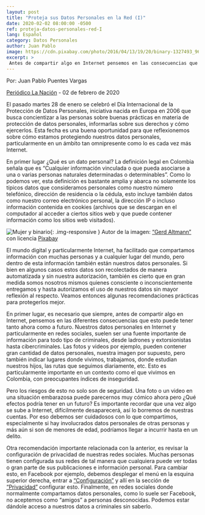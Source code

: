 ```yaml
---
layout: post
title: "Proteja sus Datos Personales en la Red (I)"
date: 2020-02-02 08:00:00 -0500
ref: proteja-datos-personales-red-I
lang: Español
category: Datos Personales
author: Juan Pablo
image: https://cdn.pixabay.com/photo/2016/04/13/19/20/binary-1327493_960_720.jpg
excerpt: >
 Antes de compartir algo en Internet pensemos en las consecuencias que esto puede tener ahora y a futuro. Nuestros datos personales en la red suelen ser una fuente importante de información para todo tipo de criminales, desde ladrones y extorsionistas hasta cibercriminales.
---
```

Por: Juan Pablo Puentes Vargas

[Periódico La Nación](https://www.lanacion.com.co/) - 02 de febrero de 2020

El pasado martes 28 de enero se celebró el Día Internacional de la Protección de Datos Personales, iniciativa nacida en Europa en 2006 que busca concientizar a las personas sobre buenas prácticas en materia de protección de datos personales, informarlas sobre sus derechos y cómo ejercerlos. Esta fecha es una buena oportunidad para que reflexionemos sobre cómo estamos protegiendo nuestros datos personales, particularmente en un ámbito tan omnipresente como lo es cada vez más Internet.

En primer lugar ¿Qué es un dato personal? La definición legal en Colombia señala que es “Cualquier información vinculada o que pueda asociarse a una o varias personas naturales determinadas o determinables”. Como lo podemos ver, esta definición es bastante amplia y abarca no solamente los típicos datos que consideramos personales como nuestro número telefónico, dirección de residencia o la cédula, esto incluye también datos como nuestro correo electrónico personal, la dirección IP o incluso información contenida en cookies (archivos que se descargan en el computador al acceder a ciertos sitios web y que puede contener información como los sitios web visitados). 

![Mujer y binario](https://cdn.pixabay.com/photo/2016/04/13/19/20/binary-1327493_960_720.jpg){: .img-responsive }
Autor de la imagen: [“Gerd Altmann”](https://pixabay.com/es/users/geralt-9301/) con licencia [Pixabay](https://pixabay.com/es/service/terms/#license)

El mundo digital y particularmente Internet, ha facilitado que compartamos información con muchas personas y a cualquier lugar del mundo, pero dentro de esta información también están nuestros datos personales. Si bien en algunos casos estos datos son recolectados de manera automatizada y sin nuestra autorización, también es cierto que en gran medida somos nosotros mismos quienes consciente o inconscientemente entregamos y hasta autorizamos el uso de nuestros datos sin mayor reflexión al respecto. Veamos entonces algunas recomendaciones prácticas para protegerlos mejor.  

En primer lugar, es necesario que siempre, antes de compartir algo en Internet, pensemos en las diferentes consecuencias que esto puede tener tanto ahora como a futuro. Nuestros datos personales en Internet y particularmente en redes sociales, suelen ser una fuente importante de información para todo tipo de criminales, desde ladrones y extorsionistas hasta cibercriminales. Las fotos y videos por ejemplo, pueden contener gran cantidad de datos personales, nuestra imagen por supuesto, pero también indicar lugares donde vivimos, trabajamos, donde estudian nuestros hijos, las rutas que seguimos diariamente, etc. Esto es particularmente importante en un contexto como el que vivimos en Colombia, con preocupantes índices de inseguridad.

Pero los riesgos de esto no solo son de seguridad. Una foto o un video en una situación embarazosa puede parecernos muy cómico ahora pero ¿Qué efectos podría tener en un futuro? Es importante recordar que una vez algo se sube a Internet, difícilmente desaparecerá, así lo borremos de nuestras cuentas. Por eso debemos ser cuidadosos con lo que compartimos, especialmente si hay involucrados datos personales de otras personas y más aún si son de menores de edad, podríamos llegar a incurrir hasta en un delito.

Otra recomendación importante relacionada con la anterior, es revisar la configuración de privacidad de nuestras redes sociales. Muchas personas tienen configurada sus redes de tal manera que cualquiera puede ver todas o gran parte de sus publicaciones e información personal. Para cambiar esto, en Facebook por ejemplo, debemos desplegar el menú en la esquina superior derecha, entrar a [“Configuración”](https://www.facebook.com/settings) y allí en la sección de [“Privacidad”](https://www.facebook.com/settings?tab=privacy) configurar esto. Finalmente, en redes sociales donde normalmente compartamos datos personales, como lo suele ser Facebook, no aceptemos como “amigos” a personas desconocidas. Podemos estar dándole acceso a nuestros datos a criminales sin saberlo.
